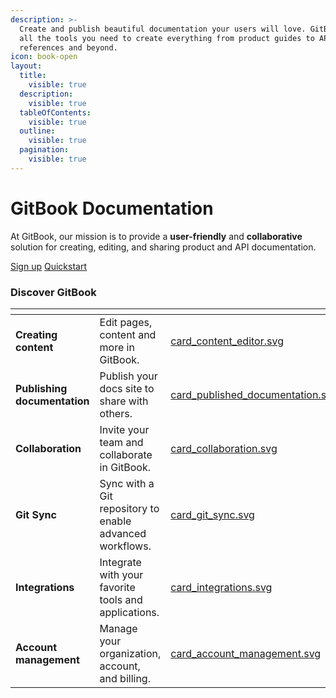 ```yaml
---
description: >-
  Create and publish beautiful documentation your users will love. GitBook has
  all the tools you need to create everything from product guides to API
  references and beyond.
icon: book-open
layout:
  title:
    visible: true
  description:
    visible: true
  tableOfContents:
    visible: true
  outline:
    visible: true
  pagination:
    visible: true
---
```


# GitBook Documentation

At GitBook, our mission is to provide a **user-friendly** and **collaborative** solution for creating, editing, and sharing product and API documentation.

<a href="https://app.gitbook.com/join?utm_content=homepage_button_sign_up&#x26;utm_source=gitbook_docs" class="button primary">Sign up</a> <a href="getting-started/quickstart.md" class="button secondary">Quickstart</a>

### Discover GitBook&#x20;

<table data-view="cards"><thead><tr><th></th><th></th><th data-hidden data-card-cover data-type="files"></th><th data-hidden data-card-target data-type="content-ref"></th></tr></thead><tbody><tr><td><strong>Creating content</strong></td><td>Edit pages, content and more in GitBook.</td><td><a href=".gitbook/assets/card_content_editor.svg">card_content_editor.svg</a></td><td><a href="broken-reference">Broken link</a></td></tr><tr><td><strong>Publishing documentation</strong></td><td>Publish your docs site to share with others.</td><td><a href=".gitbook/assets/card_published_documentation.svg">card_published_documentation.svg</a></td><td><a href="broken-reference">Broken link</a></td></tr><tr><td><strong>Collaboration</strong></td><td>Invite your team and collaborate in GitBook.</td><td><a href=".gitbook/assets/card_collaboration.svg">card_collaboration.svg</a></td><td><a href="broken-reference">Broken link</a></td></tr><tr><td><strong>Git Sync</strong></td><td>Sync with a Git repository to enable advanced workflows.</td><td><a href=".gitbook/assets/card_git_sync.svg">card_git_sync.svg</a></td><td><a href="getting-started/git-sync/">git-sync</a></td></tr><tr><td><strong>Integrations</strong></td><td>Integrate with your favorite tools and applications.</td><td><a href=".gitbook/assets/card_integrations.svg">card_integrations.svg</a></td><td><a href="broken-reference">Broken link</a></td></tr><tr><td><strong>Account management</strong></td><td>Manage your organization, account, and billing.</td><td><a href=".gitbook/assets/card_account_management.svg">card_account_management.svg</a></td><td><a href="broken-reference">Broken link</a></td></tr></tbody></table>
